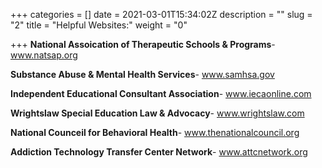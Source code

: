 +++
categories = []
date = 2021-03-01T15:34:02Z
description = ""
slug = "2"
title = "Helpful Websites:"
weight = "0"

+++
**National Assoication of Therapeutic Schools & Programs**- www.natsap.org

**Substance Abuse & Mental Health Services**- www.samhsa.gov

**Independent Educational Consultant Association**- www.iecaonline.com

**Wrightslaw Special Education Law & Advocacy**- www.wrightslaw.com

**National Counceil for Behavioral Health**- www.thenationalcouncil.org

**Addiction Technology Transfer Center Network**- www.attcnetwork.org